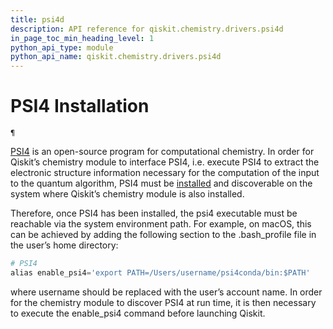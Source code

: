 ```yaml
---
title: psi4d
description: API reference for qiskit.chemistry.drivers.psi4d
in_page_toc_min_heading_level: 1
python_api_type: module
python_api_name: qiskit.chemistry.drivers.psi4d
---
```


<span id="module-qiskit.chemistry.drivers.psi4d" />

<span id="qiskit-chemistry-drivers-psi4d" />

# PSI4 Installation

<span id="module-qiskit.chemistry.drivers.psi4d" />

`¶`

[PSI4](http://www.psicode.org/) is an open-source program for computational chemistry. In order for Qiskit’s chemistry module to interface PSI4, i.e. execute PSI4 to extract the electronic structure information necessary for the computation of the input to the quantum algorithm, PSI4 must be [installed](http://www.psicode.org/downloads.html) and discoverable on the system where Qiskit’s chemistry module is also installed.

Therefore, once PSI4 has been installed, the psi4 executable must be reachable via the system environment path. For example, on macOS, this can be achieved by adding the following section to the .bash\_profile file in the user’s home directory:

```python
# PSI4
alias enable_psi4='export PATH=/Users/username/psi4conda/bin:$PATH'
```

where username should be replaced with the user’s account name. In order for the chemistry module to discover PSI4 at run time, it is then necessary to execute the enable\_psi4 command before launching Qiskit.

